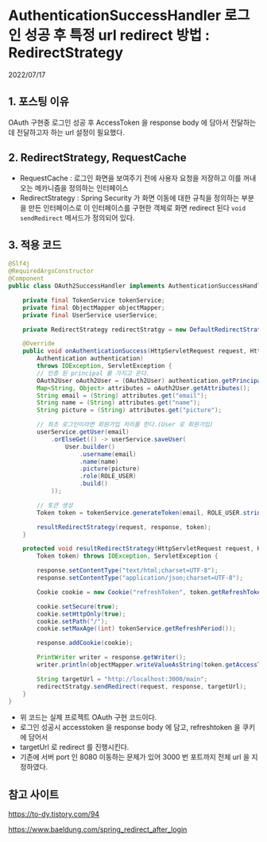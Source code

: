 # AuthenticationSuccessHandler 로그인 성공 후 특정 url redirect 방법 : RedirectStrategy
2022/07/17

## 1. 포스팅 이유
OAuth 구현중 로그인 성공 후 AccessToken 을 response body 에 담아서 전달하는데 전달하고자 하는 url 설정이 필요했다.

## 2. RedirectStrategy, RequestCache
- RequestCache : 로그인 화면을 보여주기 전에 사용자 요청을 저장하고 이를 꺼내오는 메카니즘을 정의하는 인터페이스
- RedirectStrategy : Spring Security 가 화면 이동에 대한 규칙을 정의하는 부분을 만든 인터페이스로 이 인터페이스를 구현한 객체로 화면 redirect 된다
`void sendRedirect` 메서드가 정의되어 있다.

## 3. 적용 코드
```java
@Slf4j
@RequiredArgsConstructor
@Component
public class OAuth2SuccessHandler implements AuthenticationSuccessHandler {

    private final TokenService tokenService;
    private final ObjectMapper objectMapper;
    private final UserService userService;

    private RedirectStrategy redirectStratgy = new DefaultRedirectStrategy();

    @Override
    public void onAuthenticationSuccess(HttpServletRequest request, HttpServletResponse response,
        Authentication authentication)
        throws IOException, ServletException {
        // 인증 된 principal 를 가지고 온다.
        OAuth2User oAuth2User = (OAuth2User) authentication.getPrincipal();
        Map<String, Object> attributes = oAuth2User.getAttributes();
        String email = (String) attributes.get("email");
        String name = (String) attributes.get("name");
        String picture = (String) attributes.get("picture");

        // 최초 로그인이라면 회원가입 처리를 한다.(User 로 회원가입)
        userService.getUser(email)
            .orElseGet(() -> userService.saveUser(
                User.builder()
                    .username(email)
                    .name(name)
                    .picture(picture)
                    .role(ROLE_USER)
                    .build()
            ));

        // 토큰 생성
        Token token = tokenService.generateToken(email, ROLE_USER.stringValue);

        resultRedirectStrategy(request, response, token);
    }

    protected void resultRedirectStrategy(HttpServletRequest request, HttpServletResponse response,
        Token token) throws IOException, ServletException {

        response.setContentType("text/html;charset=UTF-8");
        response.setContentType("application/json;charset=UTF-8");

        Cookie cookie = new Cookie("refreshToken", token.getRefreshToken());

        cookie.setSecure(true);
        cookie.setHttpOnly(true);
        cookie.setPath("/");
        cookie.setMaxAge((int) tokenService.getRefreshPeriod());

        response.addCookie(cookie);

        PrintWriter writer = response.getWriter();
        writer.println(objectMapper.writeValueAsString(token.getAccessToken()));

        String targetUrl = "http://localhost:3000/main";
        redirectStratgy.sendRedirect(request, response, targetUrl);
    }
}
```
- 위 코드는 실제 프로젝트 OAuth 구현 코드이다.
- 로그인 성공시 accesstoken 을 response body 에 담고, refreshtoken 을 쿠키에 담어서
- targetUrl 로 redirect 를 진행시킨다.
- 기존에 서버 port 인 8080 이동하는 문제가 있어 3000 번 포트까지 전체 url 을 지정하였다.

## 참고 사이트
https://to-dy.tistory.com/94

https://www.baeldung.com/spring_redirect_after_login



